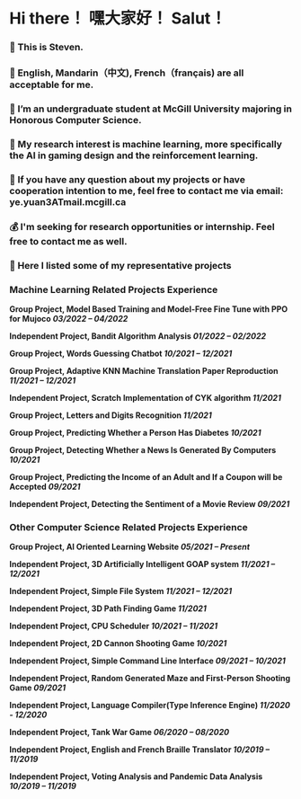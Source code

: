 # Hi there！ 嘿大家好！ Salut！
### 👋 This is Steven.
### 💬 English, Mandarin（中文), French（français) are all acceptable for me.
### 🔭 I’m an undergraduate student at McGill University majoring in Honorous Computer Science. 
### 🧐 My research interest is machine learning, more specifically the AI in gaming design and the reinforcement learning. 
### 📧 If you have any question about my projects or have cooperation intention to me, feel free to contact me via email: ye.yuan3ATmail.mcgill.ca
### 💰 I'm seeking for research opportunities or internship. Feel free to contact me as well.

### 👀 Here I listed some of my representative projects
### Machine Learning Related Projects Experience
**Group Project, Model Based Training and Model-Free Fine Tune with PPO for Mujoco _03/2022 – 04/2022_**

**Independent Project, Bandit Algorithm Analysis _01/2022 – 02/2022_**

**Group Project, Words Guessing Chatbot _10/2021 – 12/2021_**

**Group Project, Adaptive KNN Machine Translation Paper Reproduction _11/2021 – 12/2021_** 

**Independent Project, Scratch Implementation of CYK algorithm _11/2021_** 

**Group Project, Letters and Digits Recognition _11/2021_** 

**Group Project, Predicting Whether a Person Has Diabetes _10/2021_**

**Group Project, Detecting Whether a News Is Generated By Computers _10/2021_** 

**Group Project, Predicting the Income of an Adult and If a Coupon will be Accepted _09/2021_** 

**Independent Project, Detecting the Sentiment of a Movie Review _09/2021_** 

### Other Computer Science Related Projects Experience
**Group Project, AI Oriented Learning Website _05/2021 – Present_**

**Independent Project, 3D Artificially Intelligent GOAP system _11/2021 – 12/2021_**

**Independent Project, Simple File System  _11/2021 – 12/2021_**

**Independent Project, 3D Path Finding Game _11/2021_**

**Independent Project, CPU Scheduler _10/2021 – 11/2021_** 

**Independent Project, 2D Cannon Shooting Game _10/2021_**

**Independent Project, Simple Command Line Interface _09/2021 – 10/2021_** 

**Independent Project, Random Generated Maze and First-Person Shooting Game _09/2021_**

**Independent Project, Language Compiler(Type Inference Engine) _11/2020 - 12/2020_**

**Independent Project, Tank War Game _06/2020 – 08/2020_** 

**Independent Project, English and French Braille Translator _10/2019 – 11/2019_**

**Independent Project, Voting Analysis and Pandemic Data Analysis _10/2019 – 11/2019_**
